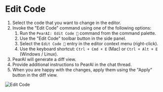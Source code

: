 # Edit Code

1. Select the code that you want to change in the editor.
2. Invoke the "Edit Code" command using one of the following options:
   1. Run the `PearAI: Edit Code 💬` command from the command palette.
   1. Use the "Edit Code" toolbar button in the side panel.
   1. Select the `Edit Code 💬` entry in the editor context menu (right-click).
   1. Use the keyboard shortcut: `Ctrl + Cmd + E` (Mac) or `Ctrl + Alt + E` (Windows / Linux).
3. PearAI will generate a diff view.
4. Provide additional instructions to PearAI in the chat thread.
5. When you are happy with the changes, apply them using the "Apply" button in the diff view.

![Edit Code](https://raw.githubusercontent.com/pearai-ai/pearai-vscode/main/app/vscode/asset/media/screenshot-edit-code.gif)
